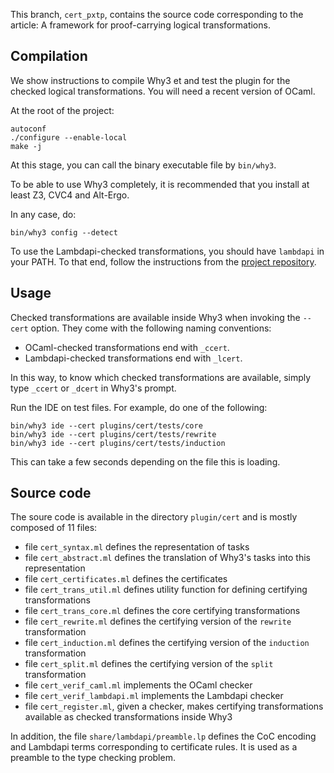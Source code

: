 This branch, `cert_pxtp`, contains the source code corresponding to the article:
A framework for proof-carrying logical transformations.

Compilation
-----------

We show instructions to compile Why3 et and test the plugin for the checked
logical transformations. You will need a recent version of OCaml.

At the root of the project:
```shell
autoconf
./configure --enable-local
make -j
```

At this stage, you can call the binary executable file by `bin/why3`.

To be able to use Why3 completely, it is recommended that you install at least
Z3, CVC4 and Alt-Ergo.

In any case, do:
```shell
bin/why3 config --detect
```

To use the Lambdapi-checked transformations, you should have `lambdapi` in your
PATH. To that end, follow the instructions from the [project
repository](https://github.com/Deducteam/lambdapi).


Usage
-----

Checked transformations are available inside Why3 when invoking the `--cert` option.
They come with the following naming conventions:
  - OCaml-checked transformations end with `_ccert`.
  - Lambdapi-checked transformations end with `_lcert`.

In this way, to know which checked transformations are available, simply type
`_ccert` or `_dcert` in Why3's prompt.


Run the IDE on test files. For example, do one of the following:
```shell
bin/why3 ide --cert plugins/cert/tests/core
bin/why3 ide --cert plugins/cert/tests/rewrite
bin/why3 ide --cert plugins/cert/tests/induction
```
This can take a few seconds depending on the file this is loading.

Source code
-----------

The soure code is available in the directory `plugin/cert` and is mostly composed of 11 files:
   - file `cert_syntax.ml` defines the representation of tasks
   - file `cert_abstract.ml` defines the translation of Why3's tasks into this representation
   - file `cert_certificates.ml` defines the certificates
   - file `cert_trans_util.ml` defines utility function for defining certifying transformations
   - file `cert_trans_core.ml` defines the core certifying transformations
   - file `cert_rewrite.ml` defines the certifying version of the `rewrite` transformation
   - file `cert_induction.ml` defines the certifying version of the `induction` transformation
   - file `cert_split.ml` defines the certifying version of the `split` transformation
   - file `cert_verif_caml.ml` implements the OCaml checker
   - file `cert_verif_lambdapi.ml` implements the Lambdapi checker
   - file `cert_register.ml`, given a checker, makes certifying transformations available as
     checked transformations inside Why3

In addition, the file `share/lambdapi/preamble.lp` defines the CoC encoding and
Lambdapi terms corresponding to certificate rules. It is used as a preamble to
the type checking problem.
